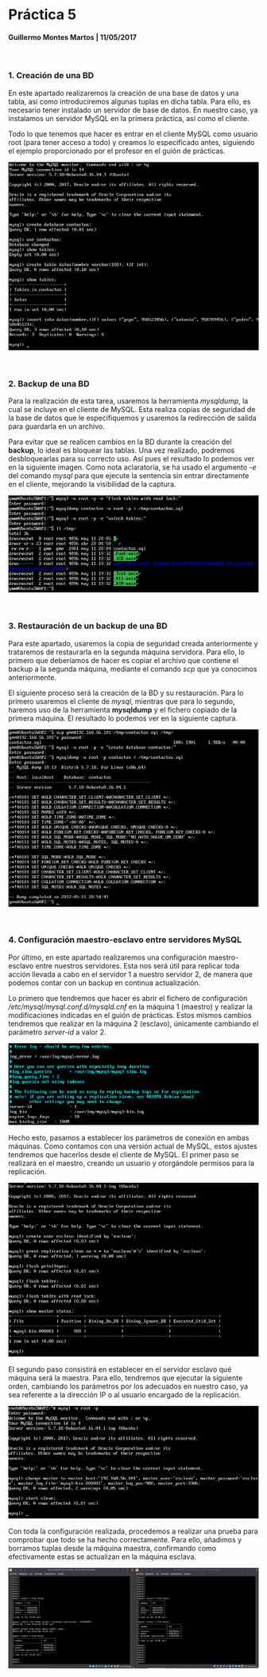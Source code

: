 # Práctica 5

#### Guillermo Montes Martos | 11/05/2017

<br>

### 1. Creación de una BD

En este apartado realizaremos la creación de una base de datos y una tabla, así como introduciremos algunas tuplas en dicha tabla. Para ello, es necesario tener instalado un servidor de base de datos. En nuestro caso, ya instalamos un servidor MySQL en la primera práctica, así como el cliente.

Todo lo que tenemos que hacer es entrar en el cliente MySQL como usuario root (para tener acceso a todo) y creamos lo especificado antes, siguiendo el ejemplo proporcionado por el profesor en el guión de prácticas.

![Crear BD](img/crearbd.png "Crear BD")


<br>

### 2. Backup de una BD

Para la realización de esta tarea, usaremos la herramienta *mysqldump*, la cual se incluye en el cliente de MySQL. Esta realiza copias de seguridad de la base de datos que le especifiquemos y usaremos la redirección de salida para guardarla en un archivo.

Para evitar que se realicen cambios en la BD durante la creación del **backup**, lo ideal es bloquear las tablas. Una vez realizado, podremos desbloquearlas para su correcto uso. Así pues el resultado lo podemos ver en la siguiente imagen. Como nota aclaratoria, se ha usado el argumento *-e* del comando *mysql* para que ejecute la sentencia sin entrar directamente en el cliente, mejorando la visibilidad de la captura.

![Backup BD](img/backupbd.png "Backup BD")


<br>

### 3. Restauración de un backup de una BD

Para este apartado, usaremos la copia de seguridad creada anteriormente y trataremos de restaurarla en la segunda máquina servidora. Para ello, lo primero que deberíamos de hacer es copiar el archivo que contiene el backup a la segunda máquina, mediante el comando *scp* que ya conocimos anteriormente.

El siguiente proceso será la creación de la BD y su restauración. Para lo primero usaremos el cliente de *mysql*, mientras que para lo segundo, haremos uso de la herramienta **mysqldump** y el fichero copiado de la primera máquina.
El resultado lo podemos ver en la siguiente captura.

![Restaurar BD](img/restaurarbd.png "Restarurar BD")


<br>

### 4. Configuración maestro-esclavo entre servidores MySQL

Por último, en este apartado realizaremos una configuración maestro-esclavo entre nuestros servidores. Esta nos será útil para replicar toda acción llevada a cabo en el servidor 1 a nuestro servidor 2, de manera que podemos contar con un backup en continua actualización.

Lo primero que tendremos que hacer es abrir el fichero de configuración */etc/mysql/mysql.conf.d/mysqld.cnf* en la máquina 1 (maestro) y realizar la modificaciones indicadas en el guión de prácticas. Estos mismos cambios tendremos que realizar en la máquina 2 (esclavo), únicamente cambiando el parámetro *server-id* a valor 2.

![Configuración maestro-esclavo](img/mysqlconf.png "Configuración maestro-esclavo")

Hecho esto, pasamos a establecer los parámetros de conexión en ambas máquinas. Como contamos con una versión actual de MySQL, estos ajustes tendremos que hacerlos desde el cliente de MySQL. El primer paso se realizará en el maestro, creando un usuario y otorgándole permisos para la replicación.

![Maestro](img/maestro.png "Maestro")

El segundo paso consistirá en establecer en el servidor esclavo qué máquina será la maestra. Para ello, tendremos que ejecutar la siguiente orden, cambiando los parámetros por los adecuados en nuestro caso, ya sea referente a la dirección IP o al usuario encargado de la replicación.

![Esclavo](img/esclavo.png "Esclavo")

Con toda la configuración realizada, procedemos a realizar una prueba para comprobar que todo se ha hecho correctamente. Para ello, añadimos y borramos tuplas desde la máquina maestra, confirmando como efectivamente estas se actualizan en la máquina esclava.

![Prueba replicación](img/pruebareplicacion.png "Prueba replicación")

<br>
